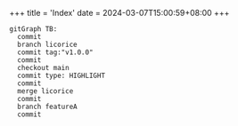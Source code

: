 +++
title = 'Index'
date = 2024-03-07T15:00:59+08:00
+++


```mermaid
gitGraph TB:
  commit
  branch licorice
  commit tag:"v1.0.0"
  commit
  checkout main
  commit type: HIGHLIGHT
  commit
  merge licorice
  commit
  branch featureA
  commit
```

